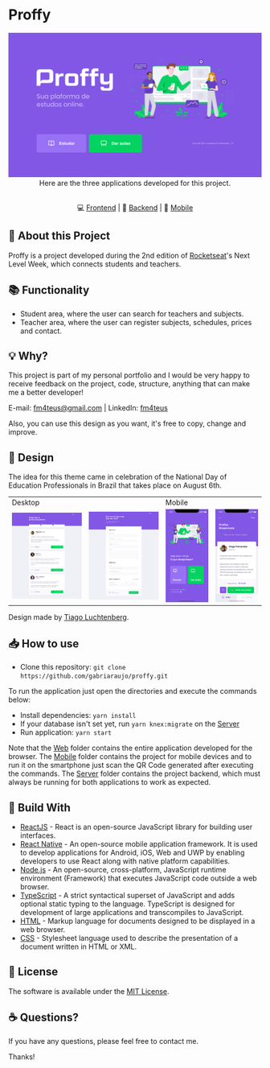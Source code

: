 # Proffy

<img src="./design/home-web.png"/>

<div align="center">
Here are the three applications developed for this project.<br><br>

💻 [Frontend](https://github.com/fm4teus/nlw-2/tree/master/web) | 
💾 [Backend](https://github.com/fm4teus/nlw-2/tree/master/server) | 
📱 [Mobile](https://github.com/fm4teus/nlw-2/tree/master/mobile)
</div>

## 📑 About this Project

Proffy is a project developed during the 2nd edition of [Rocketseat](https://rocketseat.com.br)'s Next Level Week, which connects students and teachers.

## 📚 Functionality
- Student area, where the user can search for teachers and subjects.
- Teacher area, where the user can register subjects, schedules, prices and contact.

## 💡 Why?
This project is part of my personal portfolio and I would be very happy to receive feedback on the project, code, structure, anything that can make me a better developer!

E-mail: <a href="mailto:fm4teus@gmail.com">fm4teus@gmail.com</a> | 
LinkedIn: <a href="https://www.linkedin.com/in/fm4teus/" target="_blank">fm4teus</a>

Also, you can use this design as you want, it's free to copy, change and improve.

## 🎨 Design
The idea for this theme came in celebration of the National Day of Education Professionals in Brazil that takes place on August 6th.

<table style="border: none">
  <tr>
    <td colspan="2">Desktop</td>
    <td colspan="2">Mobile</td>
  </tr>
  <tr>
    <td><img src="./design/list-web.png" width=300 /></td><td><img src="./design/form-web.png" width=300 /></td>
    <td><img src="./design/home-mobile.png" width=180 /></td><td><img src="./design/list-mobile.png" width=180 /></td>
  </tr>
</table>

Design made by [Tiago Luchtenberg](https://www.instagram.com/tiagoluchtenberg/).

## 📥 How to use

- Clone this repository: `git clone https://github.com/gabriaraujo/proffy.git`

To run the application just open the directories and execute the commands below:
- Install dependencies: `yarn install`
- If your database isn't set yet, run `yarn knex:migrate` on the [Server](https://github.com/fm4teus/nlw-2/tree/master/server)
- Run application: `yarn start`

Note that the [Web](https://github.com/fm4teus/nlw-2/tree/master/web) folder contains the entire application developed for the browser. The 
[Mobile](https://github.com/fm4teus/nlw-2/tree/master/mobile) folder contains the project for mobile devices and to run it on the smartphone 
just scan the QR Code generated after executing the commands. The [Server](https://github.com/fm4teus/nlw-2/tree/master/server) folder contains
the project backend, which must always be running for both applications to work as expected.

## 🚀 Build With
- [ReactJS](https://reactjs.org/) - React is an open-source JavaScript library for building user interfaces.
- [React Native](https://reactnative.dev/) - An open-source mobile application framework. It is used to develop applications for Android, iOS, Web and UWP by enabling 
developers to use React along with native platform capabilities.
- [Node.js](https://nodejs.org/en/) - An open-source, cross-platform, JavaScript runtime environment (Framework) that executes JavaScript code outside a web browser.
- [TypeScript](https://www.typescriptlang.org) - A strict syntactical superset of JavaScript and adds optional static typing to the language. TypeScript is designed for 
development of large applications and transcompiles to JavaScript.
- [HTML](https://developer.mozilla.org/en-US/docs/Web/HTML) - Markup language for documents designed to be displayed in a web browser.
- [CSS](https://developer.mozilla.org/en-US/docs/Web/CSS) - Stylesheet language used to describe the presentation of a document written in HTML or XML.

## 📕 License
The software is available under the [MIT License](https://github.com/fm4teus/nlw-2/blob/master/LICENSE).


## ☕ Questions?
If you have any questions, please feel free to contact me.

Thanks!
